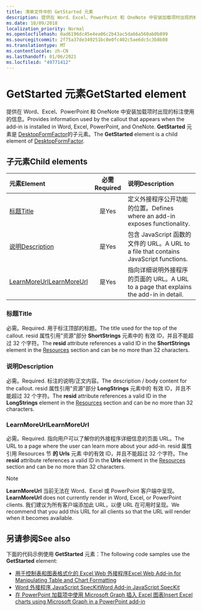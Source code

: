 ```yaml
---
title: 清单文件中的 GetStarted 元素
description: 提供在 Word、Excel、PowerPoint 和 OneNote 中安装加载项时出现的标注使用的信息。
ms.date: 10/09/2018
localization_priority: Normal
ms.openlocfilehash: 0ad6196dc45e4ea06c2b43ac5da66a560ab0b899
ms.sourcegitcommit: 2f75a37de349251bc0e0fc402c5ae6dc5c3b8b08
ms.translationtype: MT
ms.contentlocale: zh-CN
ms.lasthandoff: 01/06/2021
ms.locfileid: "49771412"
---
```

# <a name="getstarted-element"></a><span data-ttu-id="a56e3-103">GetStarted 元素</span><span class="sxs-lookup"><span data-stu-id="a56e3-103">GetStarted element</span></span>

<span data-ttu-id="a56e3-104">提供在 Word、Excel、PowerPoint 和 OneNote 中安装加载项时出现的标注使用的信息。</span><span class="sxs-lookup"><span data-stu-id="a56e3-104">Provides information used by the callout that appears when the add-in is installed in Word, Excel, PowerPoint, and OneNote.</span></span> <span data-ttu-id="a56e3-105">**GetStarted** 元素是 [DesktopFormFactor](desktopformfactor.md)的子元素。</span><span class="sxs-lookup"><span data-stu-id="a56e3-105">The **GetStarted** element is a child element of [DesktopFormFactor](desktopformfactor.md).</span></span>

## <a name="child-elements"></a><span data-ttu-id="a56e3-106">子元素</span><span class="sxs-lookup"><span data-stu-id="a56e3-106">Child elements</span></span>

| <span data-ttu-id="a56e3-107">元素</span><span class="sxs-lookup"><span data-stu-id="a56e3-107">Element</span></span>                       | <span data-ttu-id="a56e3-108">必需</span><span class="sxs-lookup"><span data-stu-id="a56e3-108">Required</span></span> | <span data-ttu-id="a56e3-109">说明</span><span class="sxs-lookup"><span data-stu-id="a56e3-109">Description</span></span>                                        |
|:------------------------------|:--------:|:---------------------------------------------------|
| [<span data-ttu-id="a56e3-110">标题</span><span class="sxs-lookup"><span data-stu-id="a56e3-110">Title</span></span>](#title)               | <span data-ttu-id="a56e3-111">是</span><span class="sxs-lookup"><span data-stu-id="a56e3-111">Yes</span></span>      | <span data-ttu-id="a56e3-112">定义外接程序公开功能的位置。</span><span class="sxs-lookup"><span data-stu-id="a56e3-112">Defines where an add-in exposes functionality.</span></span>     |
| [<span data-ttu-id="a56e3-113">说明</span><span class="sxs-lookup"><span data-stu-id="a56e3-113">Description</span></span>](#description)   | <span data-ttu-id="a56e3-114">是</span><span class="sxs-lookup"><span data-stu-id="a56e3-114">Yes</span></span>      | <span data-ttu-id="a56e3-115">包含 JavaScript 函数的文件的 URL。</span><span class="sxs-lookup"><span data-stu-id="a56e3-115">A URL to a file that contains JavaScript functions.</span></span>|
| [<span data-ttu-id="a56e3-116">LearnMoreUrl</span><span class="sxs-lookup"><span data-stu-id="a56e3-116">LearnMoreUrl</span></span>](#learnmoreurl) | <span data-ttu-id="a56e3-117">是</span><span class="sxs-lookup"><span data-stu-id="a56e3-117">Yes</span></span>       | <span data-ttu-id="a56e3-118">指向详细说明外接程序的页面的 URL。</span><span class="sxs-lookup"><span data-stu-id="a56e3-118">A URL to a page that explains the add-in in detail.</span></span>   |

### <a name="title"></a><span data-ttu-id="a56e3-119">标题</span><span class="sxs-lookup"><span data-stu-id="a56e3-119">Title</span></span> 

<span data-ttu-id="a56e3-120">必需。</span><span class="sxs-lookup"><span data-stu-id="a56e3-120">Required.</span></span> <span data-ttu-id="a56e3-121">用于标注顶部的标题。</span><span class="sxs-lookup"><span data-stu-id="a56e3-121">The title used for the top of the callout.</span></span> <span data-ttu-id="a56e3-122">resid 属性引用"资源"部分 **ShortStrings** 元素中的 [](resources.md)有效 ID，并且不能超过 32 个字符。</span><span class="sxs-lookup"><span data-stu-id="a56e3-122">The **resid** attribute references a valid ID in the **ShortStrings** element in the [Resources](resources.md) section and can be no more than 32 characters.</span></span>

### <a name="description"></a><span data-ttu-id="a56e3-123">说明</span><span class="sxs-lookup"><span data-stu-id="a56e3-123">Description</span></span>

<span data-ttu-id="a56e3-124">必需。</span><span class="sxs-lookup"><span data-stu-id="a56e3-124">Required.</span></span> <span data-ttu-id="a56e3-125">标注的说明/正文内容。</span><span class="sxs-lookup"><span data-stu-id="a56e3-125">The description / body content for the callout.</span></span> <span data-ttu-id="a56e3-126">resid 属性引用"资源"部分 **LongStrings** 元素中的 [](resources.md)有效 ID，并且不能超过 32 个字符。</span><span class="sxs-lookup"><span data-stu-id="a56e3-126">The **resid** attribute references a valid ID in the **LongStrings** element in the [Resources](resources.md) section and can be no more than 32 characters.</span></span>

### <a name="learnmoreurl"></a><span data-ttu-id="a56e3-127">LearnMoreUrl</span><span class="sxs-lookup"><span data-stu-id="a56e3-127">LearnMoreUrl</span></span>

<span data-ttu-id="a56e3-128">必需。</span><span class="sxs-lookup"><span data-stu-id="a56e3-128">Required.</span></span> <span data-ttu-id="a56e3-129">指向用户可以了解你的外接程序详细信息的页面 URL。</span><span class="sxs-lookup"><span data-stu-id="a56e3-129">The URL to a page where the user can learn more about your add-in.</span></span> <span data-ttu-id="a56e3-130">resid 属性引用 Resources 节 **的 Urls** 元素 [](resources.md)中的有效 ID，并且不能超过 32 个字符。</span><span class="sxs-lookup"><span data-stu-id="a56e3-130">The **resid** attribute references a valid ID in the **Urls** element in the [Resources](resources.md) section and can be no more than 32 characters.</span></span>

> [!NOTE]
> <span data-ttu-id="a56e3-131">**LearnMoreUrl** 当前无法在 Word、Excel 或 PowerPoint 客户端中呈现。</span><span class="sxs-lookup"><span data-stu-id="a56e3-131">**LearnMoreUrl** does not currently render in Word, Excel, or PowerPoint clients.</span></span> <span data-ttu-id="a56e3-132">我们建议为所有客户端添加此 URL，以便 URL 在可用时呈现。</span><span class="sxs-lookup"><span data-stu-id="a56e3-132">We recommend that you add this URL for all clients so that the URL will render when it becomes available.</span></span> 

## <a name="see-also"></a><span data-ttu-id="a56e3-133">另请参阅</span><span class="sxs-lookup"><span data-stu-id="a56e3-133">See also</span></span>

<span data-ttu-id="a56e3-134">下面的代码示例使用 **GetStarted** 元素：</span><span class="sxs-lookup"><span data-stu-id="a56e3-134">The following code samples use the **GetStarted** element:</span></span>

* [<span data-ttu-id="a56e3-135">用于控制表和图表格式化的 Excel Web 外接程序</span><span class="sxs-lookup"><span data-stu-id="a56e3-135">Excel Web Add-in for Manipulating Table and Chart Formatting</span></span>](https://github.com/OfficeDev/Excel-Add-in-JavaScript-SalesTracker)
* [<span data-ttu-id="a56e3-136">Word 外接程序 JavaScript SpecKit</span><span class="sxs-lookup"><span data-stu-id="a56e3-136">Word Add-in JavaScript SpecKit</span></span>](https://github.com/OfficeDev/Word-Add-in-JS-SpecKit)
* [<span data-ttu-id="a56e3-137">在 PowerPoint 加载项中使用 Microsoft Graph 插入 Excel 图表</span><span class="sxs-lookup"><span data-stu-id="a56e3-137">Insert Excel charts using Microsoft Graph in a PowerPoint add-in</span></span>](https://github.com/OfficeDev/PowerPoint-Add-in-Microsoft-Graph-ASPNET-InsertChart)
